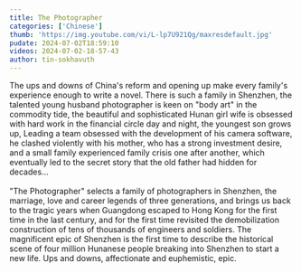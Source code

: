 ```yaml
---
title: The Photographer
categories: ['Chinese']
thumb: 'https://img.youtube.com/vi/L-lp7U921Qg/maxresdefault.jpg'
pudate: 2024-07-02T18:59:10
videos: 2024-07-02-18-57-43
author: tin-sokhavuth
---
```

The ups and downs of China's reform and opening up make every family's experience enough to write a novel. There is such a family in Shenzhen, the talented young husband photographer is keen on "body art" in the commodity tide, the beautiful and sophisticated Hunan girl wife is obsessed with hard work in the financial circle day and night, the youngest son grows up, Leading a team obsessed with the development of his camera software, he clashed violently with his mother, who has a strong investment desire, and a small family experienced family crisis one after another, which eventually led to the secret story that the old father had hidden for decades...
<br/><br/>
"The Photographer" selects a family of photographers in Shenzhen, the marriage, love and career legends of three generations, and brings us back to the tragic years when Guangdong escaped to Hong Kong for the first time in the last century, and for the first time revisited the demobilization construction of tens of thousands of engineers and soldiers. The magnificent epic of Shenzhen is the first time to describe the historical scene of four million Hunanese people breaking into Shenzhen to start a new life. Ups and downs, affectionate and euphemistic, epic.